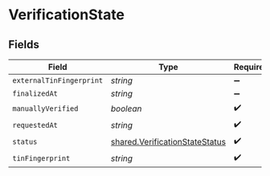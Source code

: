 # VerificationState


## Fields

| Field                                                                                   | Type                                                                                    | Required                                                                                | Description                                                                             |
| --------------------------------------------------------------------------------------- | --------------------------------------------------------------------------------------- | --------------------------------------------------------------------------------------- | --------------------------------------------------------------------------------------- |
| `externalTinFingerprint`                                                                | *string*                                                                                | :heavy_minus_sign:                                                                      | N/A                                                                                     |
| `finalizedAt`                                                                           | *string*                                                                                | :heavy_minus_sign:                                                                      | N/A                                                                                     |
| `manuallyVerified`                                                                      | *boolean*                                                                               | :heavy_check_mark:                                                                      | N/A                                                                                     |
| `requestedAt`                                                                           | *string*                                                                                | :heavy_check_mark:                                                                      | N/A                                                                                     |
| `status`                                                                                | [shared.VerificationStateStatus](../../../sdk/models/shared/verificationstatestatus.md) | :heavy_check_mark:                                                                      | N/A                                                                                     |
| `tinFingerprint`                                                                        | *string*                                                                                | :heavy_check_mark:                                                                      | N/A                                                                                     |